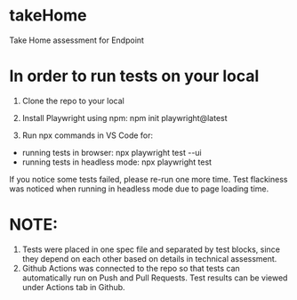 # takeHome
Take Home assessment for Endpoint

# In order to run tests on your local

1. Clone the repo to your local

2. Install Playwright using npm:
   npm init playwright@latest

3. Run npx commands in VS Code for:
- running tests in browser: npx playwright test --ui
- running tests in headless mode: npx playwright test

If you notice some tests failed, please re-run one more time. Test flackiness was noticed when running in headless mode due to page loading time. 

# NOTE: 
1. Tests were placed in one spec file and separated by test blocks, since they depend on each other based on details in technical assessment. 
2. Github Actions was connected to the repo so that tests can automatically run on Push and Pull Requests. Test results can be viewed under Actions tab in Github.
